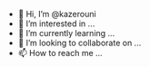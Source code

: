 - 👋 Hi, I’m @kazerouni
- 👀 I’m interested in ...
- 🌱 I’m currently learning ...
- 💞️ I’m looking to collaborate on ...
- 📫 How to reach me ...

<!---
kazerouni/kazerouni is a ✨ special ✨ repository because its `README.md` (this file) appears on your GitHub profile.
You can click the Preview link to take a look at your changes.
--->
